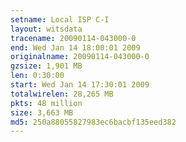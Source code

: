 ```yaml
---
setname: Local ISP C-I
layout: witsdata
tracename: 20090114-043000-0
end: Wed Jan 14 18:00:01 2009
originalname: 20090114-043000-0
gzsize: 1,901 MB
len: 0:30:00
start: Wed Jan 14 17:30:01 2009
totalwirelen: 28,265 MB
pkts: 48 million
size: 3,663 MB
md5: 250a88055827983ec6bacbf135eed382
---
```

